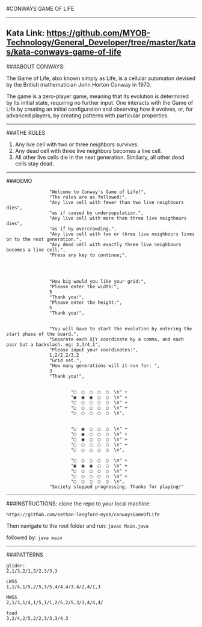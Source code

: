#CONWAYS GAME OF LIFE


---
Kata Link: 
https://github.com/MYOB-Technology/General_Developer/tree/master/katas/kata-conways-game-of-life
---
###ABOUT CONWAYS:

The Game of Life, also known simply as Life, is a cellular automaton devised by the British mathematician John Horton Conway in 1970.

The game is a zero-player game, meaning that its evolution is determined by its initial state, requiring no further input. One interacts with the Game of Life by creating an initial configuration and observing how it evolves, or, for advanced players, by creating patterns with particular properties.

---
###THE RULES

1. Any live cell with two or three neighbors survives.
2. Any dead cell with three live neighbors becomes a live cell.
3. All other live cells die in the next generation. Similarly, all other dead cells stay dead.
---
###DEMO
```
                "Welcome to Conway's Game of Life!",
                "The rules are as followed:",
                "Any live cell with fewer than two live neighbours dies",
                "as if caused by underpopulation.",
                "Any live cell with more than three live neighbours dies",
                "as if by overcrowding.",
                "Any live cell with two or three live neighbours lives on to the next generation.",
                "Any dead cell with exactly three live neighbours becomes a live cell.",
                "Press any key to continue;",
                
                
                
                
                "How big would you like your grid:",
                "Please enter the width:",
                5
                "Thank you!",
                "Please enter the height:",
                5
                "Thank you!",
                
                
                "You will have to start the evolution by entering the start phase of the board.",
                "Separate each X|Y coordinate by a comma, and each pair but a backslash. eg: 3,3/4,1",
                "Please input your coordinates:",
                1,2/2,2/3,2
                "Grid set.",
                "How many generations will it run for: ",
                3
                "Thank you!",
                
                
                        "▢  ▢  ▢  ▢  ▢  \n" +
                        "▣  ▣  ▣  ▢  ▢  \n" +
                        "▢  ▢  ▢  ▢  ▢  \n" +
                        "▢  ▢  ▢  ▢  ▢  \n" +
                        "▢  ▢  ▢  ▢  ▢  \n",
                
                
                        "▢  ▣  ▢  ▢  ▢  \n" +
                        "▢  ▣  ▢  ▢  ▢  \n" +
                        "▢  ▣  ▢  ▢  ▢  \n" +
                        "▢  ▢  ▢  ▢  ▢  \n" +
                        "▢  ▢  ▢  ▢  ▢  \n",
                        
                        "▢  ▢  ▢  ▢  ▢  \n" +
                        "▣  ▣  ▣  ▢  ▢  \n" +
                        "▢  ▢  ▢  ▢  ▢  \n" +
                        "▢  ▢  ▢  ▢  ▢  \n" +
                        "▢  ▢  ▢  ▢  ▢  \n",
                "Society stopped progressing, Thanks for playing!"
```

---
###INSTRUCTIONS:
clone the repo to your local machine:

```https://github.com/eathan-langford-myob/conwaysGameOfLife```

Then navigate to the root folder and run:
```javac Main.java```

followed by: 
```java main```

---

###PATTERNS
```
glider:
2,1/3,2/1,3/2,3/3,3

LWSS
1,1/4,1/5,2/5,3/5,4/4,4/3,4/2,4/1,3

MWSS
2,1/3,1/4,1/5,1/1,2/5,2/5,3/1,4/4,4/

toad
3,2/4,2/5,2/2,3/3,3/4,3
```